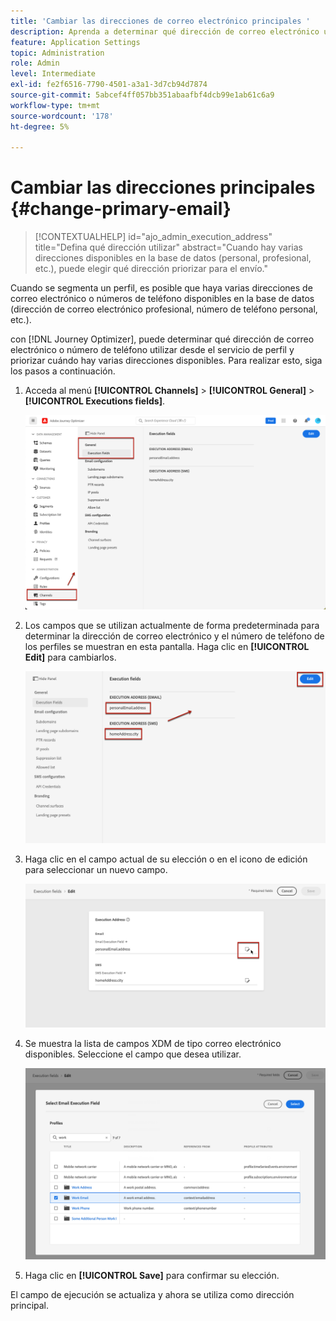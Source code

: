 ```yaml
---
title: 'Cambiar las direcciones de correo electrónico principales '
description: Aprenda a determinar qué dirección de correo electrónico utilizar desde el servicio de perfil.
feature: Application Settings
topic: Administration
role: Admin
level: Intermediate
exl-id: fe2f6516-7790-4501-a3a1-3d7cb94d7874
source-git-commit: 5abcef4ff057bb351abaafbf4dcb99e1ab61c6a9
workflow-type: tm+mt
source-wordcount: '178'
ht-degree: 5%

---
```


# Cambiar las direcciones principales {#change-primary-email}

>[!CONTEXTUALHELP]
>id="ajo_admin_execution_address"
>title="Defina qué dirección utilizar"
>abstract="Cuando hay varias direcciones disponibles en la base de datos (personal, profesional, etc.), puede elegir qué dirección priorizar para el envío."

Cuando se segmenta un perfil, es posible que haya varias direcciones de correo electrónico o números de teléfono disponibles en la base de datos (dirección de correo electrónico profesional, número de teléfono personal, etc.).

con [!DNL Journey Optimizer], puede determinar qué dirección de correo electrónico o número de teléfono utilizar desde el servicio de perfil y priorizar cuándo hay varias direcciones disponibles. Para realizar esto, siga los pasos a continuación.

1. Acceda al menú **[!UICONTROL Channels]** > **[!UICONTROL General]** > **[!UICONTROL Executions fields]**.

   ![](assets/primary-address-execution-fields.png)

1. Los campos que se utilizan actualmente de forma predeterminada para determinar la dirección de correo electrónico y el número de teléfono de los perfiles se muestran en esta pantalla. Haga clic en **[!UICONTROL Edit]** para cambiarlos.

   ![](assets/primary-address.png)

1. Haga clic en el campo actual de su elección o en el icono de edición para seleccionar un nuevo campo.

   ![](assets/primary-address-edit.png)

1. Se muestra la lista de campos XDM de tipo correo electrónico disponibles. Seleccione el campo que desea utilizar.

   ![](assets/primary-address-select-field.png)

1. Haga clic en **[!UICONTROL Save]** para confirmar su elección.

El campo de ejecución se actualiza y ahora se utiliza como dirección principal.

<!--1. You can also select an additional field to use as secondary email address. This allows you to determine which field to use if the primary field is empty for a profile. -->
